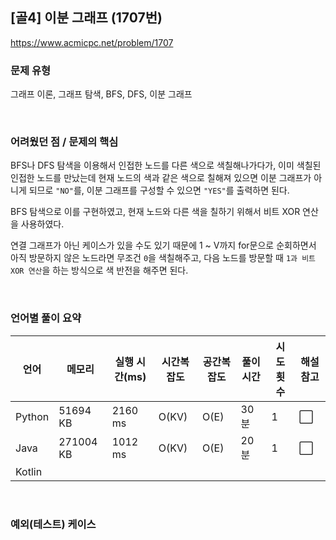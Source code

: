 ## [골4] 이분 그래프 (1707번)

https://www.acmicpc.net/problem/1707

### 문제 유형

그래프 이론, 그래프 탐색, BFS, DFS, 이분 그래프

<br>

### 어려웠던 점 / 문제의 핵심

BFS나 DFS 탐색을 이용해서 인접한 노드를 다른 색으로 색칠해나가다가, 이미 색칠된 인접한 노드를 만났는데 현재 노드의 색과 같은 색으로 칠해져 있으면 이분 그래프가 아니게 되므로 `"NO"`를, 이분 그래프를 구성할 수 있으면 `"YES"`를 출력하면 된다.

BFS 탐색으로 이를 구현하였고, 현재 노드와 다른 색을 칠하기 위해서 비트 XOR 연산을 사용하였다.

연결 그래프가 아닌 케이스가 있을 수도 있기 때문에 1 ~ V까지 for문으로 순회하면서 아직 방문하지 않은 노드라면 무조건 `0`을 색칠해주고, 다음 노드를 방문할 때 `1과 비트 XOR 연산`을 하는 방식으로 색 반전을 해주면 된다.

<br>

### 언어별 풀이 요약

| 언어   | 메모리    | 실행 시간(ms) | 시간복잡도 | 공간복잡도 | 풀이 시간 | 시도 횟수 | 해설 참고            |
| ------ | --------- | ------------- | ---------- | ---------- | --------- | --------- | -------------------- |
| Python | 51694 KB  | 2160 ms       | O(KV)      | O(E)       | 30분      | 1         | :white_large_square: |
| Java   | 271004 KB | 1012 ms       | O(KV)      | O(E)       | 20분      | 1         | :white_large_square: |
| Kotlin |           |               |            |            |           |           |                      |

<br>

### 예외(테스트) 케이스

```
```

